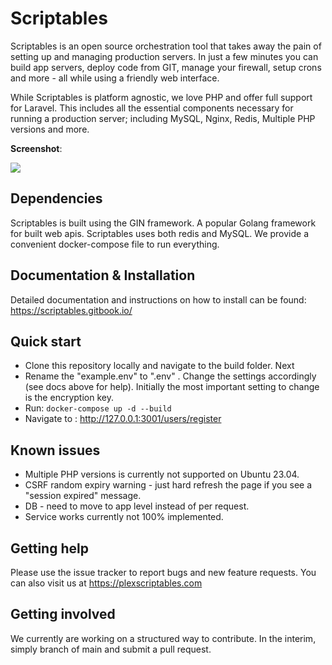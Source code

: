 

# Scriptables

Scriptables is an open source orchestration tool that takes away the pain of setting up and managing production servers. In just a few minutes you can build app servers, deploy code from GIT, manage your firewall, setup crons and more - all while using a friendly web interface.

While Scriptables is platform agnostic, we love PHP and offer full support for Laravel. This includes all the essential components necessary for running a production server; including MySQL, Nginx, Redis, Multiple PHP versions and more.


**Screenshot**:

![](https://plexscriptables.com/static/img/build-server.png)


## Dependencies

Scriptables is built using the GIN framework. A popular Golang framework for built web apis. Scriptables uses both redis and MySQL. We provide a convenient docker-compose file to run everything.

## Documentation & Installation

Detailed documentation and instructions on how to install can be found: https://scriptables.gitbook.io/

## Quick start

 - Clone this repository locally and navigate to the build folder.  Next
 -  Rename the "example.env" to ".env" . Change the settings accordingly (see docs above for help). Initially the most important setting to change is the encryption key.
 - Run:  `docker-compose up -d --build`
 - Navigate to : http://127.0.0.1:3001/users/register

## Known issues

 - Multiple PHP versions is currently not supported on Ubuntu 23.04.
 - CSRF random expiry warning - just hard refresh the page if you see a "session expired" message.
 - DB - need to move to app level instead of per request.
 - Service works currently not 100% implemented.

## Getting help

Please use the issue tracker to report bugs and new feature requests. You can also visit us at https://plexscriptables.com


## Getting involved

We currently are working on a structured way to contribute. In the interim, simply branch of main and submit a pull request.

